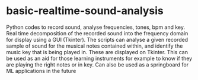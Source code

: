 # basic-realtime-sound-analysis
Python codes to record sound, analyse frequencies, tones, bpm and key. Real time decomposition of the recorded sound into the frequency domain for display using a GUI (Tkinter).
The scripts can analyse a given recorded sample of sound for the musical notes contained within, and identify the music key that is being played in. These are displayed on Tkinter. This can be used as an aid for those learning instruments for example to know if they are playing the right notes or in key. Can also be used as a springboard for ML applications in the future
